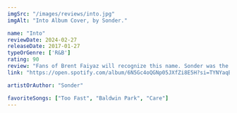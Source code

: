 ```yaml
---
imgSrc: "/images/reviews/into.jpg"
imgAlt: "Into Album Cover, by Sonder."

name: "Into"
reviewDate: 2024-02-27
releaseDate: 2017-01-27
typeOrGenre: ['R&B']
rating: 90
review: "Fans of Brent Faiyaz will recognize this name. Sonder was the name Brent produced music under when he first started his career (alongside two producers, Atu and Dpat). Digressing, this album/EP is, in my opion, some of the best music Faiyaz has produced to date. The themes aren't as dark as his more recent music, but the music has a way of producing strong emotions. I attribute this both to his amazing voice, as well as the choir-like backdrop to most of the songs on this project."
link: "https://open.spotify.com/album/6N5Gc4oQGNp05JXfZi8E5H?si=TYNYaqByRJOPV_4L0_ajVg"

artistOrAuthor: "Sonder"

favoriteSongs: ["Too Fast", "Baldwin Park", "Care"]
---
```

